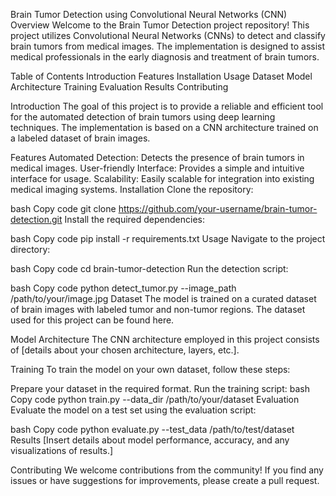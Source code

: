 Brain Tumor Detection using Convolutional Neural Networks (CNN)
Overview
Welcome to the Brain Tumor Detection project repository! This project utilizes Convolutional Neural Networks (CNNs) to detect and classify brain tumors from medical images. The implementation is designed to assist medical professionals in the early diagnosis and treatment of brain tumors.

Table of Contents
Introduction
Features
Installation
Usage
Dataset
Model Architecture
Training
Evaluation
Results
Contributing


Introduction
The goal of this project is to provide a reliable and efficient tool for the automated detection of brain tumors using deep learning techniques. The implementation is based on a CNN architecture trained on a labeled dataset of brain images.

Features
Automated Detection: Detects the presence of brain tumors in medical images.
User-friendly Interface: Provides a simple and intuitive interface for usage.
Scalability: Easily scalable for integration into existing medical imaging systems.
Installation
Clone the repository:

bash
Copy code
git clone https://github.com/your-username/brain-tumor-detection.git
Install the required dependencies:

bash
Copy code
pip install -r requirements.txt
Usage
Navigate to the project directory:

bash
Copy code
cd brain-tumor-detection
Run the detection script:

bash
Copy code
python detect_tumor.py --image_path /path/to/your/image.jpg
Dataset
The model is trained on a curated dataset of brain images with labeled tumor and non-tumor regions. The dataset used for this project can be found here.

Model Architecture
The CNN architecture employed in this project consists of [details about your chosen architecture, layers, etc.].


Training
To train the model on your own dataset, follow these steps:

Prepare your dataset in the required format.
Run the training script:
bash
Copy code
python train.py --data_dir /path/to/your/dataset
Evaluation
Evaluate the model on a test set using the evaluation script:

bash
Copy code
python evaluate.py --test_data /path/to/test/dataset
Results
[Insert details about model performance, accuracy, and any visualizations of results.]

Contributing
We welcome contributions from the community! If you find any issues or have suggestions for improvements, please create a pull request.

